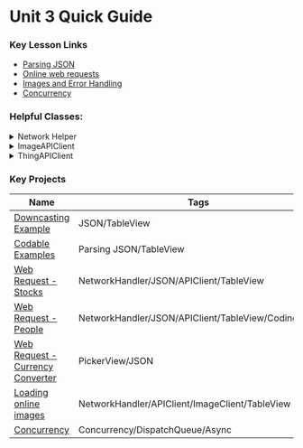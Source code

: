 # Unit 3 Quick Guide

### Key Lesson Links

- [Parsing JSON](https://github.com/C4Q/AC-iOS/tree/master/lessons/unit3/ParsingJSON.README.md)
- [Online web requests](https://github.com/C4Q/AC-iOS/blob/master/lessons/unit3/GettingDataFromOnline/README.md)
- [Images and Error Handling](https://github.com/C4Q/AC-iOS/blob/master/lessons/unit3/ErrorHandlingAndImages/README.md)
- [Concurrency](https://github.com/C4Q/AC-iOS/tree/master/lessons/unit3/Concurrency.README.md)


### Helpful Classes:

<details>
<summary>Network Helper</summary>

```swift
class NetworkHelper {
	//Make it so we can't make NetworkHelpers outside this class
	private init() {}

	//Create a class property that we will use to get to instance methods
	static let manager = NetworkHelper()
	
	//Create a default URLSession
    private let urlSession = URLSession(configuration: URLSessionConfiguration.default)

	//Give the manager an instance method that takes a URL, completion handler and error handler.  After getting data from the URL, it runs the completion handler.
	func performDataTask(with url: URL, completionHandler: (Data) -> Void, errorHandler: (Error) -> Void) {
		//Create a dataTask
		self.urlSession.dataTask(with: url){(data: Data?, response: URLResponse?, error: Error?) in
			guard let data = data else {return} //Ensure the data is valid
			
			//Handle any errors
			if let error = error {
				errorHandler(error)
			}
			
			//Input the data into the completion handler
			completionHandler(data)
			
		//resume() starts the data task.  Without out, our data task will not run.
		}.resume()
	}
}
```

</details>

<details>
<summary>ImageAPIClient</summary>


```swift 
class ImageAPIClient {
    private init() {}
    static let manager = ImageAPIClient()
    func loadImage(from urlStr: String,
                   completionHandler: @escaping (UIImage) -> Void,
                   errorHandler: @escaping (Error) -> Void) {
        guard let url = URL(string: urlStr) else {return}
        let completion = {(data: Data) in
            guard let onlineImage = UIImage(data: data) else {return}
            completionHandler(onlineImage)
        }
        NetworkHelper.manager.performDataTask(with: url,
                                              completionHandler: completion,
                                              errorHandler: errorHandler)
    }
}
```

</details>

<details>
<summary>ThingAPIClient</summary>

```swift
struct ThingAPIClient {
    private init(){}
    static let shared = EpisodeAPIClient()
    func getThings(from urlStr: String,
                     completionHandler: @escaping ([Thing]) -> Void,
                     errorHandler: @escaping (Error) -> Void) {
        guard let url = URL(string: urlStr) else {return}
        let completion: (Data) -> Void = {(data: Data) in
            do {
                let things = try JSONDecoder().decode([Thing].self, from: data)
                completionHandler(things)
            }
            catch {
                print(error)
            }
        }
        NetworkHelper.manager.performDataTask(with: url,
                                              completionHandler: completion,
                                              errorHandler: errorHandler)
    }
}
```
</details>

### Key Projects

| Name | Tags |
| --- | --- |
| [Downcasting Example](https://github.com/C4Q/AC-iOS-ParsingJSONExample) | JSON/TableView |
| [Codable Examples](https://github.com/C4Q/AC-iOS-CodableExample) | Parsing JSON/TableView |
| [Web Request - Stocks](https://github.com/C4Q/AC-iOS-StocksFromOnline) | NetworkHandler/JSON/APIClient/TableView |
| [Web Request - People](https://github.com/C4Q/AC-iOS-RandomUserAPIPractice) | NetworkHandler/JSON/APIClient/TableView/CodingKeys
| [Web Request - Currency Converter](https://github.com/C4Q/AC-iOS-CurrencyConverter) | PickerView/JSON |
| [Loading online images](https://github.com/C4Q/BooksFromOnlineWithImages) | NetworkHandler/APIClient/ImageClient/TableView | 
| [Concurrency](https://github.com/C4Q/AC-iOS-ConcurrencyIntroduction) | Concurrency/DispatchQueue/Async




